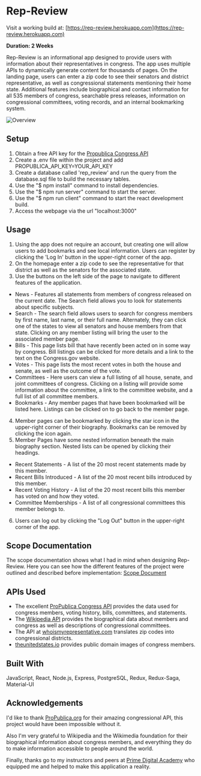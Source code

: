 # Rep-Review
Visit a working build at: [https://rep-review.herokuapp.com](https://rep-review.herokuapp.com)

**Duration: 2 Weeks**

Rep-Review is an informational app designed to provide users with information about their representatives in congress. The app uses multiple APIs to dynamically generate content for thousands of pages. On the landing page, users can enter a zip code to see their senators and district representative, as well as congressional statements mentioning their home state. Additional features include biographical and contact information for all 535 members of congress, searchable press releases, information on congressional committees, voting records, and an internal bookmarking system.

![Overview](public/images/example.gif)



## Setup

1. Obtain a free API key for the [Propublica Congress API](https://www.propublica.org/datastore/api/propublica-congress-api)
2. Create a .env file within the project and add PROPUBLICA_API_KEY=YOUR_API_KEY
3. Create a database called 'rep_review' and run the query from the database.sql file to build the necessary tables. 
2. Use the "$ npm install" command to install dependencies.
3. Use the "$ npm run server" command to start the server. 
4. Use the "$ npm run client" command to start the react development build. 
5. Access the webpage via the url "localhost:3000"


## Usage

1. Using the app does not require an account, but creating one will allow users to add bookmarks and see local information. Users can register by clicking the 'Log In' button in the upper-right corner of the app.
2. On the homepage enter a zip code to see the representative for that district as well as the senators for the associated state. 
3. Use the buttons on the left side of the page to navigate to different features of the application.
  - News - Features all statements from members of congress released on the current date. The Search field allows you to look for statements about specific subjects.
  - Search - The search field allows users to search for congress members by first name, last name, or their full name. Alternately, they can click one of the states to view all senators and house members from that state. Clicking on any member listing will bring the user to the associated member page.
  - Bills - This page lists bill that have recently been acted on in some way by congress. Bill listings can be clicked for more details and a link to the text on the Congress.gov website.
  - Votes - This page lists the most recent votes in both the house and senate, as well as the outcome of the vote.
  - Committees - Here users can view a full listing of all house, senate, and joint committees of congress. Clicking on a listing will provide some information about the committee, a link to the committee website, and a full list of all committee members.
  - Bookmarks - Any member pages that have been bookmarked will be listed here. Listings can be clicked on to go back to the member page.
4. Member pages can be bookmarked by clicking the star icon in the upper-right corner of their biography. Bookmarks can be removed by clicking the icon again. 
5. Member Pages have some nested information beneath the main biography section. Nested lists can be opened by clicking their headings.
  - Recent Statements - A list of the 20 most recent statements made by this member.
  - Recent Bills Introduced - A list of the 20 most recent bills introduced by this member.
  - Recent Voting History - A list of the 20 most recent bills this member has voted on and how they voted.
  - Committee Memberships - A list of all congressional committees this member belongs to.
6. Users can log out by clicking the "Log Out" button in the upper-right corner of the app.


## Scope Documentation

The scope documentation shows what I had in mind when designing Rep-Review. Here you can see how the different features of the project were outlined and described before implementation: [Scope Document](https://docs.google.com/document/d/e/2PACX-1vRHPk9CBIjgbx_mPQGPxvghJ-Ndj0X2SyAi8eIlchOCfSFeDtbu-8IUAsgxCkHgZh-nITrEJ5AcBv4z/pub)


## APIs Used

- The excellent [ProPublica Congress API](https://projects.propublica.org/api-docs/congress-api/) provides the data used for congress members, voting history, bills, committees, and statements.
- The [Wikipedia API](https://www.mediawiki.org/wiki/API:Main_page) provides the biographical data about members and congress as well as descriptions of congressional committees.
- The API at [whoismyrepresentative.com](https://whoismyrepresentative.com/api) translates zip codes into congressional districts.
- [theunitedstates.io](https://github.com/unitedstates/images) provides public domain images of congress members.


## Built With

JavaScript, React, Node.js, Express, PostgreSQL, Redux, Redux-Saga, Material-UI


## Acknowledgements

I'd like to thank [ProPublica.org](https://www.propublica.org/) for their amazing congressional API, this project would have been impossible without it.

Also I'm very grateful to Wikipedia and the Wikimedia foundation for their biographical information about congress members, and everything they do to make information accessible to people around the world.

Finally, thanks go to my instructors and peers at [Prime Digital Academy](https://www.primeacademy.io) who equipped me and helped to make this application a reality.
